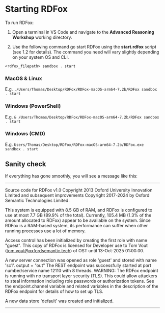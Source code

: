 # Starting RDFox

To run RDFox:

1. Open a terminal in VS Code and navigate to the **Advanced Reasoning Workshop** working directory.

2. Use the following command go start RDFox using the **start.rdfox** script (see 1.2 for details). The command you need will vary slightly depending on your system OS and CLI.

`<rdfox_filepath> sandbox . start`


### MacOS & Linux

E.g.
`./Users/Thomas/Desktop/RDFox/RDFox-macOS-arm64-7.2b/RDFox sandbox . start`

### Windows (PowerShell)

E.g.
`& /Users/Thomas/Desktop/RDFox/RDFox-macOS-arm64-7.2b/RDFox sandbox . start`

### Windows (CMD)

E.g.
`Users/Thomas/Desktop/RDFox/RDFox-macOS-arm64-7.2b/RDFox.exe sandbox . start`

## Sanity check

If everything has gone smoothly, you will see a message like this:


----------------------------------------
Source code for RDFox v1.0 Copyright 2013 Oxford University Innovation Limited and subsequent improvements Copyright 2017-2024 by Oxford Semantic Technologies Limited.

This system is equipped with 8.5 GB of RAM, and RDFox is configured to use at most 7.7 GB (89.9% of the total).
Currently, 105.4 MB (1.3% of the amount allocated to RDFox) appear to be available on the system.
Since RDFox is a RAM-based system, its performance can suffer when other running processes use a lot of memory.

Access control has been initialized by creating the first role with name "guest".
This copy of RDFox is licensed for Developer use to Tom Vout (tom.vout@oxfordsemantic.tech) of OST until 13-Oct-2025 01:00:00.

A new server connection was opened as role 'guest' and stored with name 'sc1'.
output = "out"
The REST endpoint was successfully started at port number/service name 12110 with 8 threads.
WARNING: The RDFox endpoint is running with no transport layer security (TLS). This could allow attackers to steal
         information including role passwords or authorization tokens. See the endpoint.channel variable and related
         variables in the description of the RDFox endpoint for details of how to set up TLS.

A new data store 'default' was created and initialized.

----------------------------------------